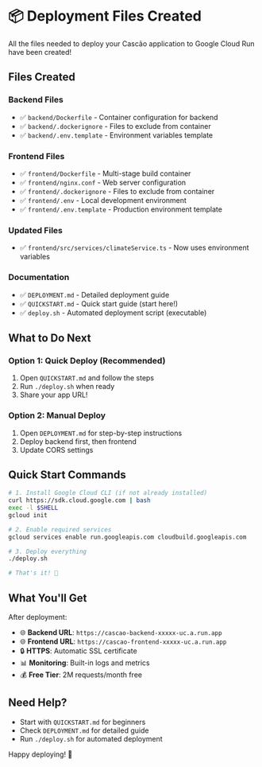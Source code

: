# 📦 Deployment Files Created

All the files needed to deploy your Cascão application to Google Cloud Run have been created!

## Files Created

### Backend Files
- ✅ `backend/Dockerfile` - Container configuration for backend
- ✅ `backend/.dockerignore` - Files to exclude from container
- ✅ `backend/.env.template` - Environment variables template

### Frontend Files
- ✅ `frontend/Dockerfile` - Multi-stage build container
- ✅ `frontend/nginx.conf` - Web server configuration
- ✅ `frontend/.dockerignore` - Files to exclude from container
- ✅ `frontend/.env` - Local development environment
- ✅ `frontend/.env.template` - Production environment template

### Updated Files
- ✅ `frontend/src/services/climateService.ts` - Now uses environment variables

### Documentation
- ✅ `DEPLOYMENT.md` - Detailed deployment guide
- ✅ `QUICKSTART.md` - Quick start guide (start here!)
- ✅ `deploy.sh` - Automated deployment script (executable)

## What to Do Next

### Option 1: Quick Deploy (Recommended)
1. Open `QUICKSTART.md` and follow the steps
2. Run `./deploy.sh` when ready
3. Share your app URL!

### Option 2: Manual Deploy
1. Open `DEPLOYMENT.md` for step-by-step instructions
2. Deploy backend first, then frontend
3. Update CORS settings

## Quick Start Commands

```bash
# 1. Install Google Cloud CLI (if not already installed)
curl https://sdk.cloud.google.com | bash
exec -l $SHELL
gcloud init

# 2. Enable required services
gcloud services enable run.googleapis.com cloudbuild.googleapis.com

# 3. Deploy everything
./deploy.sh

# That's it! 🎉
```

## What You'll Get

After deployment:
- 🌐 **Backend URL**: `https://cascao-backend-xxxxx-uc.a.run.app`
- 🌐 **Frontend URL**: `https://cascao-frontend-xxxxx-uc.a.run.app`
- 🔒 **HTTPS**: Automatic SSL certificate
- 📊 **Monitoring**: Built-in logs and metrics
- 💰 **Free Tier**: 2M requests/month free

## Need Help?

- Start with `QUICKSTART.md` for beginners
- Check `DEPLOYMENT.md` for detailed guide
- Run `./deploy.sh` for automated deployment

Happy deploying! 🚀

